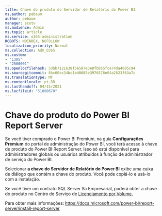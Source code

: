 ```yaml
---
title: Chave do produto do Servidor de Relatório do Power BI
ms.author: pebaum
author: pebaum
manager: scotv
ms.audience: Admin
ms.topic: article
ms.service: o365-administration
ROBOTS: NOINDEX, NOFOLLOW
localization_priority: Normal
ms.collection: Adm_O365
ms.custom:
- "1305"
- "2500001"
ms.openlocfilehash: 5dbb7121638f56587e3e8fb065fce74da4005c94
ms.sourcegitcommit: 8bc60ec34bc1e40685e3976576e04a2623f63a7c
ms.translationtype: MT
ms.contentlocale: pt-BR
ms.lasthandoff: 04/15/2021
ms.locfileid: "51800670"
---
```

# <a name="power-bi-report-server-product-key"></a>Chave do produto do Power BI Report Server

Se você tiver comprado o Power BI Premium, na guia **Configurações Premium** do portal de administração do Power BI, você terá acesso à chave de produto do Power BI Report Server. Isso só está disponível para administradores globais ou usuários atribuídos à função de administrador de serviço do Power BI.

Selecionar **a chave do Servidor de Relatório do Power BI** exibe uma caixa de diálogo que contém a chave do produto. Você pode copiá-lo e usá-lo com a instalação.

Se você tiver um contrato SQL Server Sa Empresarial, poderá obter a chave do produto no Centro de Serviço de [Licenciamento por Volume.](https://www.microsoft.com/Licensing/servicecenter/)

Para obter mais informações: https://docs.microsoft.com/power-bi/report-server/install-report-server
